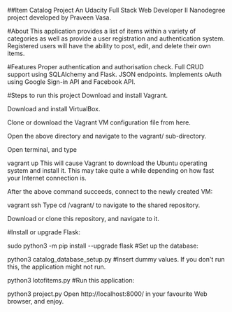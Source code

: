 ##Item Catalog Project
An Udacity Full Stack Web Developer II Nanodegree project developed by Praveen Vasa.

#About
This application provides a list of items within a variety of categories as well as provide a user registration and authentication system. Registered users will have the ability to post, edit, and delete their own items.

#Features
Proper authentication and authorisation check.
Full CRUD support using SQLAlchemy and Flask.
JSON endpoints.
Implements oAuth using Google Sign-in API and Facebook API.

#Steps to run this project
Download and install Vagrant.

Download and install VirtualBox.

Clone or download the Vagrant VM configuration file from here.

Open the above directory and navigate to the vagrant/ sub-directory.

Open terminal, and type

vagrant up
This will cause Vagrant to download the Ubuntu operating system and install it. This may take quite a while depending on how fast your Internet connection is.

After the above command succeeds, connect to the newly created VM:

vagrant ssh
Type cd /vagrant/ to navigate to the shared repository.

Download or clone this repository, and navigate to it.

#Install or upgrade Flask:

sudo python3 -m pip install --upgrade flask
#Set up the database:

python3 catalog_database_setup.py
#Insert dummy values. If you don't run this, the application might not run.

python3 lotofitems.py
#Run this application:

python3 project.py
Open http://localhost:8000/ in your favourite Web browser, and enjoy.
